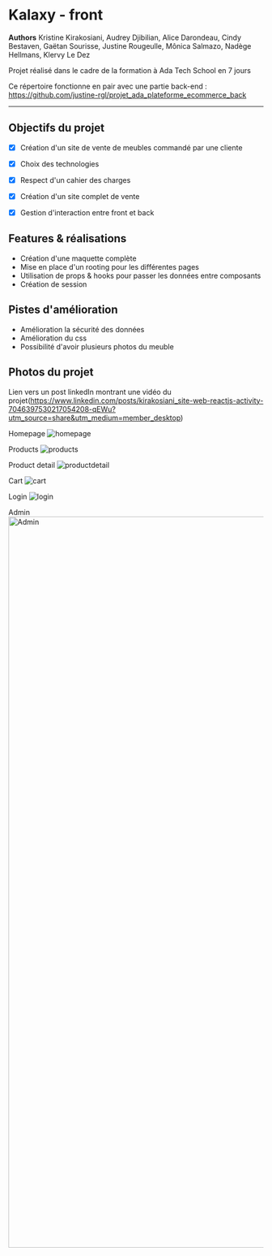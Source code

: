 Kalaxy - front
=============

__Authors__ Kristine Kirakosiani, Audrey Djibilian, Alice Darondeau, Cindy Bestaven, Gaëtan Sourisse, Justine Rougeulle, Mônica Salmazo, Nadège Hellmans, Klervy Le Dez

Projet réalisé dans le cadre de la formation à Ada Tech School en 7 jours

Ce répertoire fonctionne en pair avec une partie back-end : https://github.com/justine-rgl/projet_ada_plateforme_ecommerce_back
_ _ _ _ 

Objectifs du projet
---------------
- [x] Création d'un site de vente de meubles commandé par une cliente
- [x] Choix des technologies
- [x] Respect d'un cahier des charges
- [x] Création d'un site complet de vente
- [x] Gestion d'interaction entre front et back


Features & réalisations
---------------
* Création d'une maquette complète
* Mise en place d'un rooting pour les différentes pages
* Utilisation de props & hooks pour passer les données entre composants
* Création de session


Pistes d'amélioration
---------------
* Amélioration la sécurité des données
* Amélioration du css
* Possibilité d'avoir plusieurs photos du meuble

Photos du projet 
---------------
Lien vers un post linkedIn montrant une vidéo du projet(https://www.linkedin.com/posts/kirakosiani_site-web-reactjs-activity-7046397530217054208-qEWu?utm_source=share&utm_medium=member_desktop)

Homepage
![homepage](https://user-images.githubusercontent.com/112544312/228829426-5aa82c03-2a96-4a7d-85ea-f259b295d35a.png)

Products
![products](https://user-images.githubusercontent.com/112544312/228829675-f53305a3-87ed-4a72-a934-62497ce67925.png)

Product detail
![productdetail](https://user-images.githubusercontent.com/112544312/228829621-91083f13-9e78-4b17-b450-ea8697e6cd13.png)

Cart
![cart](https://user-images.githubusercontent.com/112544312/228829341-3c6a9eab-a0fc-4573-8c3d-059ea2425a86.png)

Login
![login](https://user-images.githubusercontent.com/112544312/228829554-ab2ffdba-6dc3-4086-9968-05c91df6c3c0.png)

Admin
<img width="1440" alt="Admin" src="https://user-images.githubusercontent.com/112544312/228829506-61c82e65-2074-4985-9d72-39929eaab15a.png">
